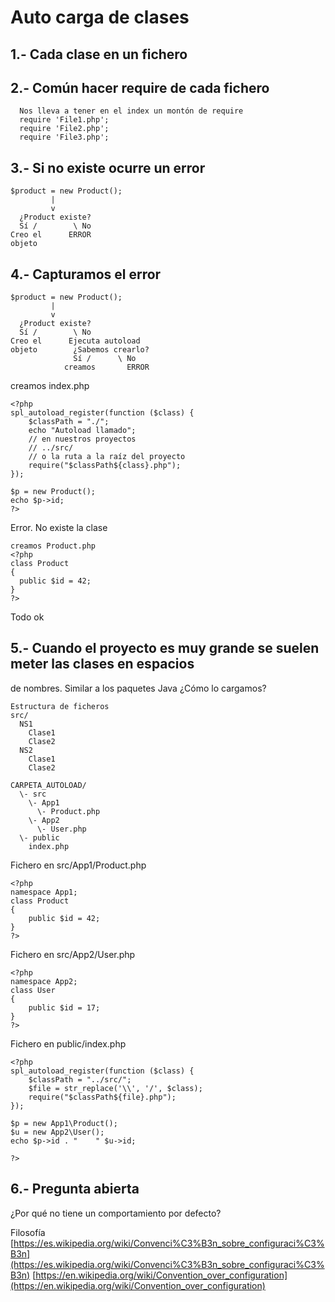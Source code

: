 # Auto carga de clases

## 1.- Cada clase en un fichero
## 2.- Común hacer require de cada fichero

```
  Nos lleva a tener en el index un montón de require
  require 'File1.php';
  require 'File2.php';
  require 'File3.php';
```

## 3.- Si no existe ocurre un error

```
$product = new Product();
         |
         v
  ¿Product existe?
  Sí /        \ No
Creo el      ERROR
objeto
```

## 4.- Capturamos el error

```
$product = new Product();
         |
         v
  ¿Product existe?
  Sí /        \ No
Creo el      Ejecuta autoload
objeto        ¿Sabemos crearlo?
              Sí /      \ No
            creamos       ERROR

```

creamos index.php

```
<?php
spl_autoload_register(function ($class) {
    $classPath = "./";
    echo "Autoload llamado";
    // en nuestros proyectos
    // ../src/
    // o la ruta a la raíz del proyecto
    require("$classPath${class}.php");
});

$p = new Product();
echo $p->id;
?>
```

Error. No existe la clase

```
creamos Product.php
<?php
class Product
{
  public $id = 42;
}
?>
```
Todo ok

## 5.- Cuando el proyecto es muy grande se suelen meter las clases en espacios
de nombres. Similar a los paquetes Java
¿Cómo lo cargamos?

```
Estructura de ficheros
src/
  NS1
    Clase1
    Clase2
  NS2
    Clase1
    Clase2

CARPETA_AUTOLOAD/
  \- src
    \- App1
      \- Product.php
    \- App2
      \- User.php
  \- public
    index.php
```

Fichero en src/App1/Product.php

```
<?php
namespace App1;
class Product
{
    public $id = 42;
}
?>
```

Fichero en src/App2/User.php

```
<?php
namespace App2;
class User
{
    public $id = 17;
}
?>
```

Fichero en public/index.php

```
<?php
spl_autoload_register(function ($class) {
    $classPath = "../src/";
    $file = str_replace('\\', '/', $class);
    require("$classPath${file}.php");
});

$p = new App1\Product();
$u = new App2\User();
echo $p->id . "    " $u->id;

?>
```

## 6.- Pregunta abierta
¿Por qué no tiene un comportamiento por defecto?

Filosofía
[https://es.wikipedia.org/wiki/Convenci%C3%B3n_sobre_configuraci%C3%B3n](https://es.wikipedia.org/wiki/Convenci%C3%B3n_sobre_configuraci%C3%B3n)
[https://en.wikipedia.org/wiki/Convention_over_configuration](https://en.wikipedia.org/wiki/Convention_over_configuration)

